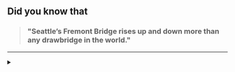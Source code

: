 ## Did you know that

<h3>
  <blockquote>
<!--START_SECTION:debris-->                                                                                                                                                                                                        
"Seattle’s Fremont Bridge rises up and down more than any drawbridge in the world."
<!--END_SECTION:debris-->
  </blockquote>
</h3>

-----

<details>
  <summary></summary>

<img src="https://github-readme-stats.vercel.app/api?show_icons=true&hide=issues&username=ekickx"> <img src="https://github-readme-stats.vercel.app/api/top-langs/?layout=compact&username=ekickx">

</details>
